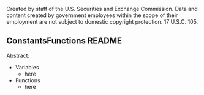 ﻿Created by staff of the U.S. Securities and Exchange Commission.
Data and content created by government employees within the scope of their employment are not subject to domestic copyright protection. 17 U.S.C. 105.

## ConstantsFunctions README
Abstract:

 - Variables
	 - here
 - Functions
	 - here

